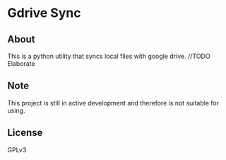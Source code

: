 # Gdrive Sync

## About
This is a python utility that syncs local files with google drive. //TODO Elaborate

## Note
This project is still in active development and therefore is not suitable for using.

## License
GPLv3
